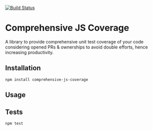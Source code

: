 [![Build Status](https://travis-ci.org/zeezia/comprehensive-js-coverage.svg?branch=master)](https://travis-ci.org/zeezia/comprehensive-js-coverage) 

Comprehensive JS Coverage
=========

A library to provide comprehensive unit test coverage of your code considering opened PRs &amp; ownerships to avoid double efforts, hence increasing productivity.

## Installation

  `npm install comprehensive-js-coverage`

## Usage



## Tests

  `npm test`